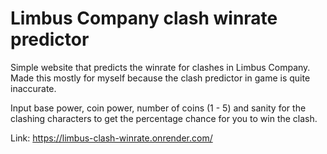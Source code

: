 # Limbus Company clash winrate predictor

Simple website that predicts the winrate for clashes in Limbus Company. Made this mostly for myself because the clash predictor in game is quite inaccurate.

Input base power, coin power, number of coins (1 - 5) and sanity for the clashing characters to get the percentage chance for you to win the clash.

Link: https://limbus-clash-winrate.onrender.com/
